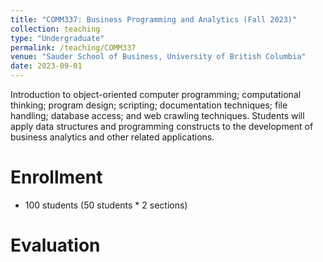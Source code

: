 ```yaml
---
title: "COMM337: Business Programming and Analytics (Fall 2023)"
collection: teaching
type: "Undergraduate"
permalink: /teaching/COMM337
venue: "Sauder School of Business, University of British Columbia"
date: 2023-09-01
---
```


Introduction to object-oriented computer programming; computational thinking; program design; scripting; documentation techniques; file handling; database access; and web crawling techniques. Students will apply data structures and programming constructs to the development of business analytics and other related applications. 

Enrollment
======
* 100 students (50 students * 2 sections)

Evaluation
======


